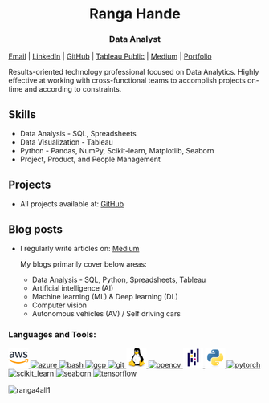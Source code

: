 <h1 align="center">Ranga Hande</h1>
<h3 align="center">Data Analyst</h3>

[Email](mailto:ranga4all1@gmail.com) | [LinkedIn](www.linkedin.com/in/ranga-hande) | [GitHub](https://github.com/ranga4all1) | [Tableau Public](https://public.tableau.com/app/profile/r.h1008) | [Medium](https://medium.com/@ranga4all1_/) | [Portfolio](https://www.datascienceportfol.io/Ranga4all1)

Results-oriented technology professional focused on Data Analytics. Highly effective at working with cross-functional teams to accomplish projects on-time and according to constraints.
## Skills

- Data Analysis - SQL, Spreadsheets
- Data Visualization - Tableau
- Python - Pandas, NumPy, Scikit-learn, Matplotlib, Seaborn
- Project, Product, and People Management
## Projects
- All projects available at: [GitHub](https://github.com/ranga4all1)
## Blog posts

- I regularly write articles on: [Medium](https://medium.com/@ranga4all1_/)

    My blogs primarily cover below areas:

    - Data Analysis - SQL, Python, Spreadsheets, Tableau
    - Artificial intelligence (AI)
    - Machine learning (ML) & Deep learning (DL)
    - Computer vision
    - Autonomous vehicles (AV) / Self driving cars

<h3 align="left">Languages and Tools:</h3>
<p align="left"> <a href="https://aws.amazon.com" target="_blank" rel="noreferrer"> <img src="https://raw.githubusercontent.com/devicons/devicon/master/icons/amazonwebservices/amazonwebservices-original-wordmark.svg" alt="aws" width="40" height="40"/> </a> <a href="https://azure.microsoft.com/en-in/" target="_blank" rel="noreferrer"> <img src="https://www.vectorlogo.zone/logos/microsoft_azure/microsoft_azure-icon.svg" alt="azure" width="40" height="40"/> </a> <a href="https://www.gnu.org/software/bash/" target="_blank" rel="noreferrer"> <img src="https://www.vectorlogo.zone/logos/gnu_bash/gnu_bash-icon.svg" alt="bash" width="40" height="40"/> </a> <a href="https://cloud.google.com" target="_blank" rel="noreferrer"> <img src="https://www.vectorlogo.zone/logos/google_cloud/google_cloud-icon.svg" alt="gcp" width="40" height="40"/> </a> <a href="https://git-scm.com/" target="_blank" rel="noreferrer"> <img src="https://www.vectorlogo.zone/logos/git-scm/git-scm-icon.svg" alt="git" width="40" height="40"/> </a> <a href="https://www.linux.org/" target="_blank" rel="noreferrer"> <img src="https://raw.githubusercontent.com/devicons/devicon/master/icons/linux/linux-original.svg" alt="linux" width="40" height="40"/> </a> <a href="https://opencv.org/" target="_blank" rel="noreferrer"> <img src="https://www.vectorlogo.zone/logos/opencv/opencv-icon.svg" alt="opencv" width="40" height="40"/> </a> <a href="https://pandas.pydata.org/" target="_blank" rel="noreferrer"> <img src="https://raw.githubusercontent.com/devicons/devicon/2ae2a900d2f041da66e950e4d48052658d850630/icons/pandas/pandas-original.svg" alt="pandas" width="40" height="40"/> </a> <a href="https://www.python.org" target="_blank" rel="noreferrer"> <img src="https://raw.githubusercontent.com/devicons/devicon/master/icons/python/python-original.svg" alt="python" width="40" height="40"/> </a> <a href="https://pytorch.org/" target="_blank" rel="noreferrer"> <img src="https://www.vectorlogo.zone/logos/pytorch/pytorch-icon.svg" alt="pytorch" width="40" height="40"/> </a> <a href="https://scikit-learn.org/" target="_blank" rel="noreferrer"> <img src="https://upload.wikimedia.org/wikipedia/commons/0/05/Scikit_learn_logo_small.svg" alt="scikit_learn" width="40" height="40"/> </a> <a href="https://seaborn.pydata.org/" target="_blank" rel="noreferrer"> <img src="https://seaborn.pydata.org/_images/logo-mark-lightbg.svg" alt="seaborn" width="40" height="40"/> </a> <a href="https://www.tensorflow.org" target="_blank" rel="noreferrer"> <img src="https://www.vectorlogo.zone/logos/tensorflow/tensorflow-icon.svg" alt="tensorflow" width="40" height="40"/> </a> </p>

<p><img align="center" src="https://github-readme-stats.vercel.app/api/top-langs?username=ranga4all1&show_icons=true&locale=en&layout=compact" alt="ranga4all1" /></p>

<meta http-equiv='cache-control' content='no-cache'> 
<meta http-equiv='expires' content='0'> 
<meta http-equiv='pragma' content='no-cache'>
